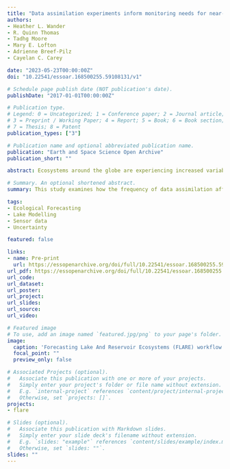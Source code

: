 ```yaml
---
title: "Data assimilation experiments inform monitoring needs for near-term ecological forecasts in a eutrophic reservoir"
authors:
- Heather L. Wander
- R. Quinn Thomas
- Tadhg Moore
- Mary E. Lofton
- Adrienne Breef-Pilz
- Cayelan C. Carey

date: "2023-05-23T00:00:00Z"
doi: "10.22541/essoar.168500255.59108131/v1"

# Schedule page publish date (NOT publication's date).
publishDate: "2017-01-01T00:00:00Z"

# Publication type.
# Legend: 0 = Uncategorized; 1 = Conference paper; 2 = Journal article;
# 3 = Preprint / Working Paper; 4 = Report; 5 = Book; 6 = Book section;
# 7 = Thesis; 8 = Patent
publication_types: ["3"]

# Publication name and optional abbreviated publication name.
publication: "Earth and Space Science Open Archive"
publication_short: ""

abstract: Ecosystems around the globe are experiencing increased variability due to land use and climate change. In response, ecologists are increasingly using near-term, iterative ecological forecasts to predict how ecosystems will change in the future. To date, many near-term, iterative forecasting systems have been developed using high temporal frequency (minute to hourly resolution) data streams for assimilation. However, this approach may be cost-prohibitive or impossible for forecasting ecological variables that lack high-frequency sensors or have high data latency (i.e., a delay before data are available for modeling after collection). To explore the effects of data assimilation frequency on forecast skill, we developed water temperature forecasts for a eutrophic drinking water reservoir and conducted data assimilation experiments by selectively withholding observations to examine the effect of data availability on forecast accuracy. We used  in-situ sensors, manually collected data, and a calibrated water quality ecosystem model driven by forecasted weather data to generate future water temperature forecasts using FLARE (Forecasting Lake And Reservoir Ecosystems), an open-source water quality forecasting system. We tested the effect of daily, weekly, fortnightly, and monthly data assimilation on the skill of 1 to 35-day-ahead water temperature forecasts. We found that forecast skill varied depending on the season, forecast horizon, depth, and data assimilation frequency, but overall forecast performance was high, with a mean 1-day-ahead forecast root mean square error (RMSE) of 0.94°C, mean 7-day RMSE of 1.33°C, and mean 35-day RMSE of 2.15°C. Aggregated across the year, daily data assimilation yielded the most skillful forecasts at 1-7-day-ahead horizons, weekly data assimilation resulted in the most skillful forecasts at 8-35-day-ahead horizons. Within a year, daily to fortnightly data assimilation substantially outperformed monthly data assimilation in the stratified summer period, whereas all data assimilation frequencies resulted in skillful forecasts across depths in the mixed spring/autumn periods for shorter forecast horizons. Our results suggest that lower-frequency data (i.e., weekly) may be adequate for developing accurate forecasts in some applications, further enabling the development of forecasts broadly across ecosystems and ecological variables without high-frequency sensor data. 

# Summary. An optional shortened abstract.
summary: This study examines how the frequency of data assimilation affects the accuracy of near-term ecological forecasts, specifically for water temperature in a eutrophic reservoir. Using the FLARE forecasting system, researchers tested daily, weekly, fortnightly, and monthly data assimilation to predict water temperature 1 to 35 days ahead. They found that daily assimilation produced the most accurate short-term forecasts (1–7 days), while weekly assimilation performed best for longer-term predictions (8–35 days). Seasonal and depth variations influenced forecast accuracy, with higher-frequency assimilation being especially important during summer stratification. The findings suggest that even lower-frequency data (e.g., weekly) can yield skillful forecasts, broadening forecasting applications beyond ecosystems with high-frequency sensors.

tags:
- Ecological Forecasting
- Lake Modelling
- Sensor data
- Uncertainty

featured: false

links:
- name: Pre-print
  url: https://essopenarchive.org/doi/full/10.22541/essoar.168500255.59108131
url_pdf: https://essopenarchive.org/doi/full/10.22541/essoar.168500255.59108131
url_code:
url_dataset:
url_poster:
url_project:
url_slides:
url_source:
url_video: 

# Featured image
# To use, add an image named `featured.jpg/png` to your page's folder. 
image:
  caption: 'Forecasting Lake And Reservoir Ecosystems (FLARE) workflow showing the step-by-step process for generating daily water temperature forecasts, starting with data collection from thermistors deployed in the reservoir (step 1), then data access for running the forecast model   (step 2), then generation of forecasts with data assimilation (step 3), and ending with forecast skill assessment (step 4).'
  focal_point: ""
  preview_only: false

# Associated Projects (optional).
#   Associate this publication with one or more of your projects.
#   Simply enter your project's folder or file name without extension.
#   E.g. `internal-project` references `content/project/internal-project/index.md`.
#   Otherwise, set `projects: []`.
projects:
- flare

# Slides (optional).
#   Associate this publication with Markdown slides.
#   Simply enter your slide deck's filename without extension.
#   E.g. `slides: "example"` references `content/slides/example/index.md`.
#   Otherwise, set `slides: ""`.
slides: ""
---
```


